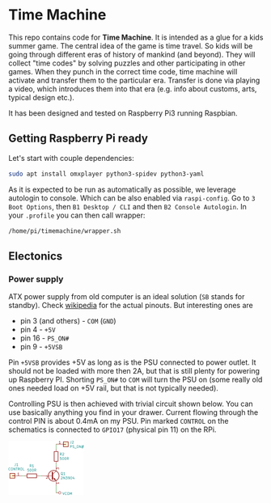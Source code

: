 # Time Machine

This repo contains code for **Time Machine**. It is intended as a glue for a kids summer game. The central idea of the game is time travel. So kids will be going through different eras of history of mankind (and beyond). They will collect "time codes" by solving puzzles and other participating in other games. When they punch in the correct time code, time machine will activate and transfer them to the particular era. Transfer is done via playing a video, which introduces them into that era (e.g. info about customs, arts, typical design etc.). 

It has been designed and tested on Raspberry Pi3 running Raspbian.

## Getting Raspberry Pi ready

Let's start with couple dependencies:
```bash
sudo apt install omxplayer python3-spidev python3-yaml
```

As it is expected to be run as automatically as possible, we leverage autologin to console. Which can be also enabled via `raspi-config`. Go to `3 Boot Options`, then `B1 Desktop / CLI` and then `B2 Console Autologin`. In your `.profile` you can then call wrapper:

```bash
/home/pi/timemachine/wrapper.sh
```

## Electonics

### Power supply

ATX power supply from old computer is an ideal solution (`SB` stands for standby). Check [wikipedia](https://en.wikipedia.org/wiki/ATX) for the actual pinouts. But interesting ones are

- pin 3 (and others) - `COM` (`GND`)
- pin 4 - `+5V`
- pin 16 - `PS_ON#`
- pin 9 - `+5VSB`

Pin `+5VSB` provides +5V as long as is the PSU connected to power outlet. It should not be loaded with more then 2A, but that is still plenty for powering up Raspberry PI. Shorting `PS_ON#` to `COM` will turn the PSU on (some really old ones needed load on +5V rail, but that is not typically needed).

Controlling PSU is then achieved with trivial circuit shown below. You can use basically anything you find in your drawer. Current flowing through the control PIN is about 0.4mA on my PSU. Pin marked `CONTROL` on the schematics is connected to `GPIO17` (physical pin 11) on the RPi.

![psu control](img/psu.png)
